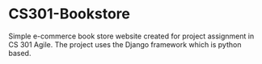 # CS301-Bookstore
Simple e-commerce book store website created for project assignment in CS 301 Agile. The project uses the Django framework which is python based.
